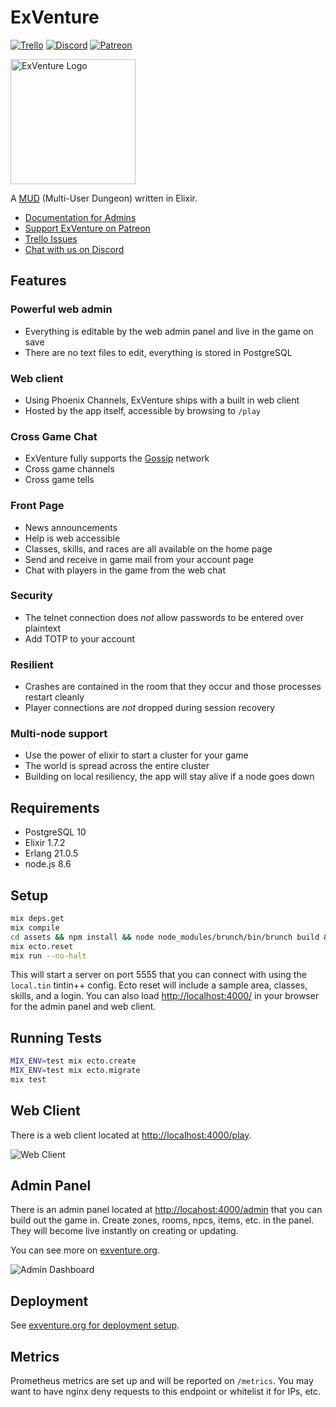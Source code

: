 # ExVenture

[![Trello](https://img.shields.io/badge/issues-trello-blue.svg)](https://trello.com/b/PFGmFWmu/exventure)
[![Discord](https://img.shields.io/badge/chat-discord-7289da.svg)](https://discord.gg/GPEa6dB)
[![Patreon](https://img.shields.io/badge/support-patreon-F96854.svg)](https://www.patreon.com/exventure)

<img src="https://exventure.org/images/exventure.png" alt="ExVenture Logo" width="200" />

A [MUD](https://en.wikipedia.org/wiki/MUD) (Multi-User Dungeon) written in Elixir.

- [Documentation for Admins](https://exventure.org/)
- [Support ExVenture on Patreon](https://www.patreon.com/exventure)
- [Trello Issues](https://trello.com/b/PFGmFWmu/exventure)
- [Chat with us on Discord](https://discord.gg/GPEa6dB)

## Features

### Powerful web admin

- Everything is editable by the web admin panel and live in the game on save
- There are no text files to edit, everything is stored in PostgreSQL

### Web client

- Using Phoenix Channels, ExVenture ships with a built in web client
- Hosted by the app itself, accessible by browsing to `/play`

### Cross Game Chat

- ExVenture fully supports the [Gossip][gossip] network
- Cross game channels
- Cross game tells

### Front Page

- News announcements
- Help is web accessible
- Classes, skills, and races are all available on the home page
- Send and receive in game mail from your account page
- Chat with players in the game from the web chat

### Security

- The telnet connection does _not_ allow passwords to be entered over plaintext
- Add TOTP to your account

### Resilient

- Crashes are contained in the room that they occur and those processes restart cleanly
- Player connections are _not_ dropped during session recovery

### Multi-node support

- Use the power of elixir to start a cluster for your game
- The world is spread across the entire cluster
- Building on local resiliency, the app will stay alive if a node goes down

## Requirements

- PostgreSQL 10
- Elixir 1.7.2
- Erlang 21.0.5
- node.js 8.6

## Setup

```bash
mix deps.get
mix compile
cd assets && npm install && node node_modules/brunch/bin/brunch build && cd ..
mix ecto.reset
mix run --no-halt
```

This will start a server on port 5555 that you can connect with using the `local.tin` tintin++ config. Ecto reset will include a sample area, classes, skills, and a login. You can also load [http://localhost:4000/](http://localhost:4000/) in your browser for the admin panel and web client.

## Running Tests

```bash
MIX_ENV=test mix ecto.create
MIX_ENV=test mix ecto.migrate
mix test
```

## Web Client

There is a web client located at [http://localhost:4000/play](http://localhost:4000/play]).

![Web Client](https://exventure.org/images/web-client.png)

## Admin Panel

There is an admin panel located at [http://locahost:4000/admin](http://localhost:4000/admin) that you can build out the game in. Create zones, rooms, npcs, items, etc. in the panel. They will become live instantly on creating or updating.

You can see more on [exventure.org](https://exventure.org/admin/).

![Admin Dashboard](https://exventure.org/images/admin-dashboard.png?refresh=true)


## Deployment

See [exventure.org for deployment setup](https://exventure.org/deploy).

## Metrics

Prometheus metrics are set up and will be reported on `/metrics`. You may want to have nginx deny requests to this endpoint or whitelist it for IPs, etc.

[gossip]: https://gossip.haus/

